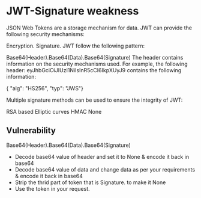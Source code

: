# JWT-Signature weakness

JSON Web Tokens are a storage mechanism for data. JWT can provide the following security mechanisms:

Encryption.
Signature.
JWT follow the following pattern:

Base64(Header).Base64(Data).Base64(Signature)
The header contains information on the security mechanisms used. For example, the following header: eyJhbGciOiJIUzI1NiIsInR5cCI6IkpXUyJ9 contains the following information:

{ "alg": "HS256", 
  "typ": "JWS"}
  
  
Multiple signature methods can be used to ensure the integrity of JWT:

RSA based
Elliptic curves
HMAC
None

## Vulnerability

Base64(Header).Base64(Data).Base64(Signature)

* Decode base64 value of header and set it to None & encode it back in base64
* Decode base64 value of data and change data as per your requirements & encode it back in base64
* Strip the thrid part of token that is Signature. to make it None
* Use the token in your request.
